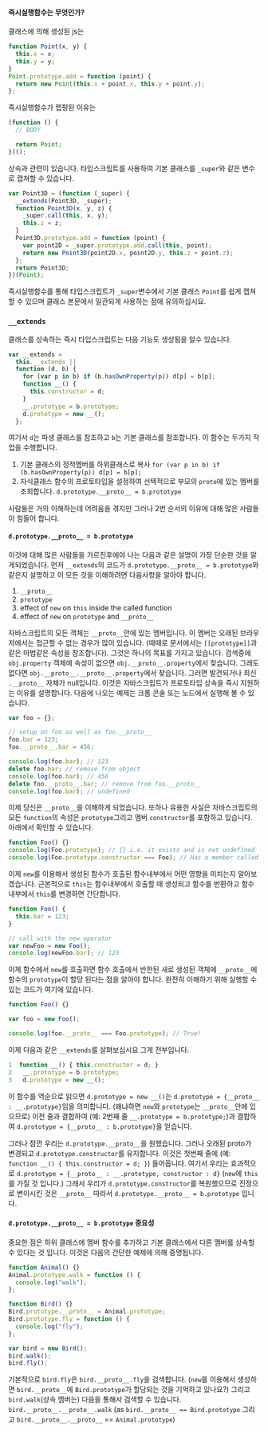 #### 즉시실행함수는 무엇인가?

클래스에 의해 생성된 js는

```ts
function Point(x, y) {
  this.x = x;
  this.y = y;
}
Point.prototype.add = function (point) {
  return new Point(this.x + point.x, this.y + point.y);
};
```

즉시실행함수가 랩핑된 이유는

```ts
(function () {
  // BODY

  return Point;
})();
```

상속과 관련이 있습니다. 타입스크립트를 사용하여 기본 클래스를 `_super`와 같은 변수로 캡쳐할 수 있습니다.

```ts
var Point3D = (function (_super) {
  __extends(Point3D, _super);
  function Point3D(x, y, z) {
    _super.call(this, x, y);
    this.z = z;
  }
  Point3D.prototype.add = function (point) {
    var point2D = _super.prototype.add.call(this, point);
    return new Point3D(point2D.x, point2D.y, this.z + point.z);
  };
  return Point3D;
})(Point);
```

즉시실행함수를 통해 타입스크립트가 `_super`변수에서 기본 클래스 `Point`를 쉽게 캡쳐할 수 있으며 클래스 본문에서 일관되게 사용하는 점에 유의하십시요.

### `__extends`

클래스를 상속하는 즉시 타입스크립트는 다음 기능도 생성됨을 알수 있습니다.

```ts
var __extends =
  this.__extends ||
  function (d, b) {
    for (var p in b) if (b.hasOwnProperty(p)) d[p] = b[p];
    function __() {
      this.constructor = d;
    }
    __.prototype = b.prototype;
    d.prototype = new __();
  };
```

여기서 `d`는 파생 클래스를 참조하고 `b`는 기본 클래스를 참조합니다. 이 함수는 두가지 작업을 수행합니다.

1. 기본 클래스의 정적멤버를 하위클래스로 복사 `for (var p in b) if (b.hasOwnProperty(p)) d[p] = b[p];`
2. 자식클래스 함수의 프로토타입을 설정하여 선택적으로 부모의 `proto`에 있는 멤버를 조회합니다. `d.prototype.__proto__ = b.prototype`

사람들은 거의 이해하는데 어려움을 겪지만 그러나 2번 순서의 이유에 대해 많은 사람들이 힘들어 합니다.

#### `d.prototype.__proto__ = b.prototype`

이것에 대해 많은 사람들을 가르친후에야 나는 다음과 같은 설명이 가장 단순한 것을 알게되었습니다.
먼저 `__extends`의 코드가 `d.prototype.__proto__ = b.prototype`와 같은지 설명하고 이 모든 것을 이해하려면 다음사항을 알아야 합니다.

1. `__proto__`
2. `prototype`
3. effect of `new` on `this` inside the called function
4. effect of `new` on `prototype` and `__proto__`

자바스크립트의 모든 객체는 `__proto__`안에 있는 멤버입니다. 이 멤버는 오래된 브라우저에서는 접근할 수 없는 경우가 많이 있습니다. (때때로 문서에서는 `[[prototype]]`과 같은 마법같은 속성을 참조합니다). 그것은 하나의 목표를 가지고 있습니다. 검색중에 `obj.property` 객체에 속성이 없으면 `obj.__proto__.property`에서 찾습니다. 그래도 없다면 `obj.__proto__.__proto__.property`에서 찾습니다. 그러면 발견되거나 최신 `.__proto__` 자체가 null입니다. 이것은 자바스크립트가 프로토타입 상속을 즉시 지원하는 이유를 설명합니다. 다음에 나오는 예제는 크롬 콘솔 또는 노드에서 실행해 볼 수 있습니다.

```ts
var foo = {};

// setup on foo as well as foo.__proto__
foo.bar = 123;
foo.__proto__.bar = 456;

console.log(foo.bar); // 123
delete foo.bar; // remove from object
console.log(foo.bar); // 456
delete foo.__proto__.bar; // remove from foo.__proto__
console.log(foo.bar); // undefined
```

이제 당신은 `__proto__`을 이해하게 되었습니다. 또하나 유용한 사실은 자바스크립트의 모든 `function`의 속성은 `prototype`그리고 멤버 `constructor`를 포함하고 있습니다. 아래에서 확인할 수 있습니다.

```ts
function Foo() {}
console.log(Foo.prototype); // {} i.e. it exists and is not undefined
console.log(Foo.prototype.constructor === Foo); // Has a member called `constructor` pointing back to the function
```

이제 `new`를 이용해서 생성된 함수가 호출된 함수내부에서 어떤 영향을 미치는지 알아보겠습니다. 근본적으로 `this`는 함수내부에서 호출할 때 생성되고 함수를 반환하고 함수내부에서 `this`를 변경하면 간단합니다.

```ts
function Foo() {
  this.bar = 123;
}

// call with the new operator
var newFoo = new Foo();
console.log(newFoo.bar); // 123
```

이제 함수에서 `new`를 호출하면 함수 호출에서 반한된 새로 생성된 객체에 `__proto__`에 함수의 `prototype`이 할당 된다는 점을 알아야 합니다. 완전히 이해하기 위해 실행할 수 있는 코드가 여기에 있습니다.

```ts
function Foo() {}

var foo = new Foo();

console.log(foo.__proto__ === Foo.prototype); // True!
```

이제 다음과 같은 `__extends`를 살펴보십시요 그게 전부입니다.

```ts
1  function __() { this.constructor = d; }
2   __.prototype = b.prototype;
3   d.prototype = new __();
```

이 함수를 역순으로 읽으면 `d.prototype = new __()`는 `d.prototype = {__proto__ : __.prototype}`임을 의미합니다. (왜냐하면 `new`와 `prototype`는 `__proto__`안에 있으므로) 이전 줄과 결합하여 (예: 2번째 줄 `__.prototype = b.prototype;`)과 결합하여 `d.prototype = {__proto__ : b.prototype}`을 얻습니다.

그러나 잠깐 우리는 `d.prototype.__proto__`을 원했습니다. 그러나 오래된 proto가 변경되고 `d.prototype.constructor`를 유지합니다. 이것은 첫번째 줄에 (예: `function __() { this.constructor = d; }`) 들어옵니다. 여기서 우리는 효과적으로 `d.prototype = {__proto__ : __.prototype, constructor : d}` (`new`에 `this`를 가질 것 입니다.) 그래서 우리가 `d.prototype.constructor`를 복원했으므로 진정으로 변이시킨 것은 `__proto__` 따라서 `d.prototype.__proto__ = b.prototype` 입니다.

#### `d.prototype.__proto__ = b.prototype` 중요성

중요한 점은 하위 클래스에 멤버 함수를 추가하고 기본 클래스에서 다른 멤버를 상속할 수 있다는 것 입니다. 이것은 다음의 간단한 예제에 의해 증명됩니다.

```ts
function Animal() {}
Animal.prototype.walk = function () {
  console.log("walk");
};

function Bird() {}
Bird.prototype.__proto__ = Animal.prototype;
Bird.prototype.fly = function () {
  console.log("fly");
};

var bird = new Bird();
bird.walk();
bird.fly();
```

기본적으로 `bird.fly`은 `bird.__proto__.fly`을 검색합니다. (`new`를 이용해서 생성하면 `bird.__proto__`에 `Bird.prototype`가 할당되는 것을 기억하고 있나요?) 그리고 `bird.walk`(상속 멤버는) 다음을 통해서 검색할 수 있습니다. `bird.__proto__.__proto__.walk` (as `bird.__proto__ == Bird.prototype` 그리고 `bird.__proto__.__proto__` == `Animal.prototype`)
